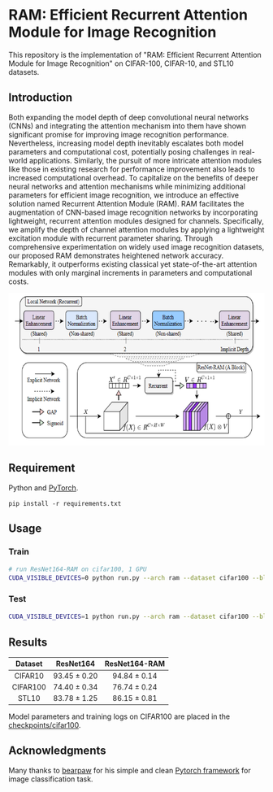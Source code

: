 # RAM: Efficient Recurrent Attention Module for Image Recognition

This repository is the implementation of "RAM: Efficient Recurrent Attention Module for Image Recognition" on CIFAR-100, CIFAR-10, and STL10 datasets. 

## Introduction

Both expanding the model depth of deep convolutional neural networks (CNNs) and integrating the attention mechanism into them have shown significant promise for improving image recognition performance. Nevertheless, increasing model depth inevitably escalates both model parameters and computational cost, potentially posing challenges in real-world applications. Similarly, the pursuit of more intricate attention modules like those in existing research for performance improvement also leads to increased computational overhead. To capitalize on the benefits of deeper neural networks and attention mechanisms while minimizing additional parameters for efficient image recognition, we introduce an effective solution named Recurrent Attention Module (RAM). RAM facilitates the augmentation of CNN-based image recognition networks by incorporating lightweight, recurrent attention modules designed for channels. Specifically, we amplify the depth of channel attention modules by applying a lightweight excitation module with recurrent parameter sharing. Through comprehensive experimentation on widely used image recognition datasets, our proposed RAM demonstrates heightened network accuracy. Remarkably, it outperforms existing classical yet state-of-the-art attention modules with only marginal increments in parameters and computational costs.   

<p align="center">
  <img src="images/arch.png" width="600" height="300">
</p>


## Requirement
Python and [PyTorch](http://pytorch.org/).
```
pip install -r requirements.txt
```


## Usage

### Train

```sh
# run ResNet164-RAM on cifar100, 1 GPU
CUDA_VISIBLE_DEVICES=0 python run.py --arch ram --dataset cifar100 --block-name bottleneck --depth 164 --epochs 164 --schedule 81 122 --gamma 0.1 --wd 1e-4 --info depth164
```

### Test

```sh
CUDA_VISIBLE_DEVICES=1 python run.py --arch ram --dataset cifar100 --block-name bottleneck --depth 164 --resume checkpoints/cifar100/ram/depth164/model_best.pth.tar --e
```

## Results
| Dataset | ResNet164   |  ResNet164-RAM   |
|:------:|:--------:|:------:|
|CIFAR10 |   93.45 ± 0.20 | 94.84 ± 0.14 |
|CIFAR100|   74.40 ± 0.34 | 76.74 ± 0.24 |
|STL10   |   83.78 ± 1.25 | 86.15 ± 0.81 |

Model parameters and training logs on CIFAR100 are placed in the [checkpoints/cifar100](checkpoints/cifar100/ram).

## Acknowledgments
Many thanks to [bearpaw](https://github.com/bearpaw) for his simple and clean [Pytorch framework](https://github.com/bearpaw/pytorch-classification) for image classification task.
